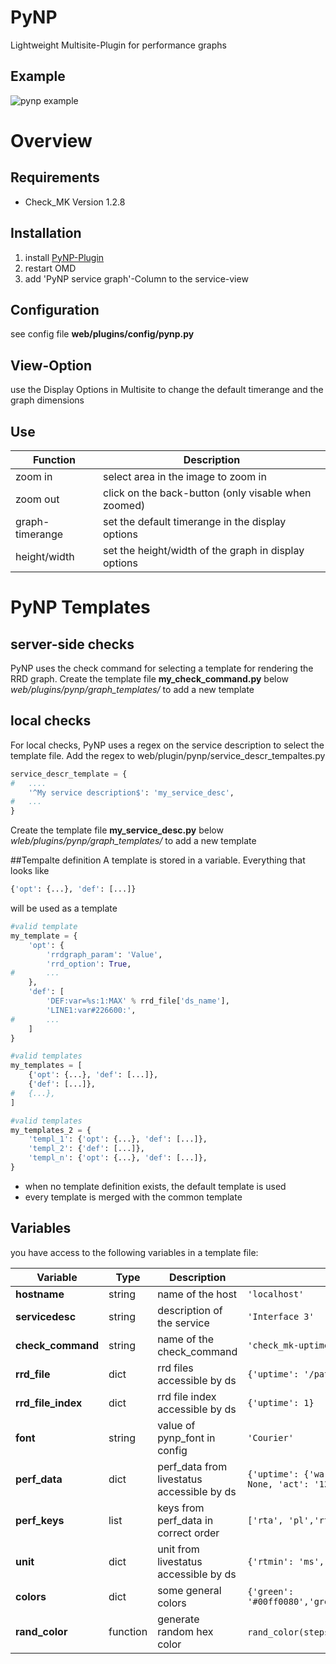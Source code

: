 # PyNP
Lightweight Multisite-Plugin for performance graphs

## Example
![pynp example](https://cloud.githubusercontent.com/assets/1681330/8819262/fcd5afb2-304a-11e5-81bb-9581c32a1750.png)

# Overview

## Requirements
- Check_MK Version 1.2.8

## Installation

1. install [PyNP-Plugin](https://mathias-kettner.de/check_mk_exchange_download.php?HTML=&file=PyNP-0.8.mkp "Check_MK Exchange")
2. restart OMD
3. add 'PyNP service graph'-Column to the service-view

## Configuration
see config file **web/plugins/config/pynp.py**

## View-Option
use the Display Options in Multisite to change the default timerange and the graph dimensions

## Use

| Function        | Description                                          |
| ----------------| ---------------------------------------------------- |
| zoom in         | select area in the image to zoom in                  |
| zoom out        | click on the back-button (only visable when zoomed)  |
| graph-timerange | set the default timerange in the display options     |
| height/width    | set the height/width of the graph in display options |


# PyNP Templates
## server-side checks
PyNP uses the check command for selecting a template for rendering the RRD graph. 
Create the template file **my_check_command.py** below *web/plugins/pynp/graph_templates/* to add a new template

## local checks
For local checks, PyNP uses a regex on the service description to select the template file.
Add the regex to web/plugin/pynp/service_descr_tempaltes.py
```python
service_descr_template = {
#   ....
    '^My service description$': 'my_service_desc',
#   ...
}
```
Create the template file **my_service_desc.py** below *wleb/plugins/pynp/graph_templates/* to add a new template

##Tempalte definition
A template is stored in a variable.
Everything that looks like 
```python
{'opt': {...}, 'def': [...]}
```
will be used as a template
```python
#valid template
my_template = {
    'opt': {
        'rrdgraph_param': 'Value',
        'rrd_option': True,
#       ...
    },
    'def': [
        'DEF:var=%s:1:MAX' % rrd_file['ds_name'],
        'LINE1:var#226600:',
#       ...
    ]
}

#valid templates
my_templates = [
    {'opt': {...}, 'def': [...]},
    {'def': [...]},
#   {...},
]

#valid templates
my_templates_2 = {
    'templ_1': {'opt': {...}, 'def': [...]},
    'templ_2': {'def': [...]},
    'templ_n': {'opt': {...}, 'def': [...]},
}
```

- when no template definition exists, the default template is used
- every template is merged with the common template

## Variables
you have access to the following variables in a template file:

| Variable | Type | Description | Example |
|----------|------|-------------|---------|
| **hostname** | string | name of the host | `'localhost'` |
| **servicedesc** | string | description of the service | `'Interface 3'` |
| **check_command** | string | name of the check_command | `'check_mk-uptime'` |
| **rrd_file** | dict | rrd files accessible by ds | `{'uptime': '/path/to/rrds/localhost/UPTIME_uptime.rrd'}` |
| **rrd_file_index** | dict | rrd file index accessible by ds | `{'uptime': 1}` |
| **font** | string | value of pynp_font in config | `'Courier'` |
| **perf_data** | dict | perf_data from livestatus accessible by ds | `{'uptime': {'warn': None, 'crit': None, 'max': None, 'min': None, 'act': '12019013'}}` |
| **perf_keys** | list | keys from perf_data in correct order | `['rta', 'pl','rtmax', 'rtmin']` |
| **unit** | dict | unit from livestatus accessible by ds | `{'rtmin': 'ms', 'rta': 'ms', 'rtmax': 'ms', 'pl': '%'}` |
| **colors** | dict | some general colors | `{'green': '#00ff0080','green_line':'#00ff00','oragen':'#ff990080',...}` |
| **rand_color** | function | generate random hex color | `rand_color(steps=8, index=None)` => `#7ffff00` |

